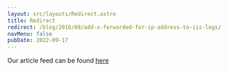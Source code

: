 ```yaml
---
layout: src/layouts/Redirect.astro
title: Redirect
redirect: /blog/2016/08/add-x-forwarded-for-ip-address-to-iis-logs/
navMenu: false
pubDate: 2022-09-17
---
```

<div>
Our article feed can be found <a href="/blog/2016/08/add-x-forwarded-for-ip-address-to-iis-logs/">here</a>
</div>
